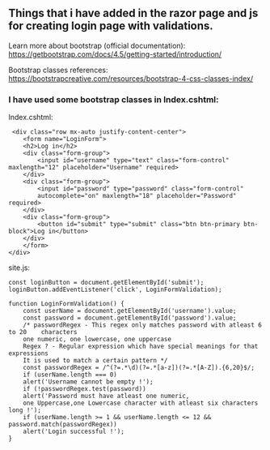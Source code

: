 ## Things that i have added in the razor page and js for creating login page with validations.

Learn more about bootstrap (official documentation): https://getbootstrap.com/docs/4.5/getting-started/introduction/ 

Bootstrap classes references: https://bootstrapcreative.com/resources/bootstrap-4-css-classes-index/

### I have used some bootstrap classes in Index.cshtml:

Index.cshtml:

     <div class="row mx-auto justify-content-center">
        <form name="LoginForm">
        <h2>Log in</h2>       
        <div class="form-group">
            <input id="username" type="text" class="form-control" maxlength="12" placeholder="Username" required>
        </div>
        <div class="form-group">
            <input id="password" type="password" class="form-control"
            autocomplete="on" maxlength="18" placeholder="Password" required>
        </div>
        <div class="form-group">
            <button id="submit" type="submit" class="btn btn-primary btn-block">Log in</button>
        </div>       
        </form>
    </div>

site.js:

    const loginButton = document.getElementById('submit');
    loginButton.addEventListener('click', LoginFormValidation);

    function LoginFormValidation() {
        const userName = document.getElementById('username').value;
        const password = document.getElementById('password').value;
        /* passwordRegex - This regex only matches password with atleast 6 to 20    characters
        one numeric, one lowercase, one uppercase
        Regex ? - Regular expression which have special meanings for that expressions
        It is used to match a certain pattern */
        const passwordRegex = /^(?=.*\d)(?=.*[a-z])(?=.*[A-Z]).{6,20}$/;
        if (userName.length === 0)
        alert('Username cannot be empty !');
        if (!passwordRegex.test(password))
        alert('Password must have atleast one numeric,
        one Uppercase,one Lowercase character with atleast six characters long !');
        if (userName.length >= 1 && userName.length <= 12 && password.match(passwordRegex))
        alert('Login successful !');
    }

    



